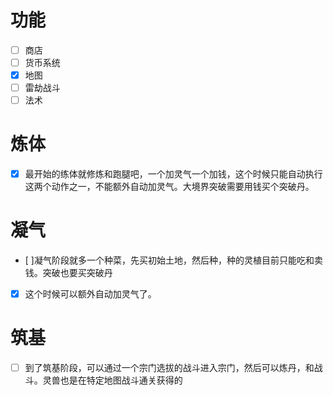 # 功能

- [ ] 商店
- [ ] 货币系统
- [x] 地图
- [ ] 雷劫战斗
- [ ] 法术

# 炼体

- [x] 最开始的练体就修炼和跑腿吧，一个加灵气一个加钱，这个时候只能自动执行这两个动作之一，不能额外自动加灵气。大境界突破需要用钱买个突破丹。

# 凝气

- [ ]凝气阶段就多一个种菜，先买初始土地，然后种，种的灵植目前只能吃和卖钱。突破也要买突破丹

- [x] 这个时候可以额外自动加灵气了。

# 筑基

- [ ] 到了筑基阶段，可以通过一个宗门选拔的战斗进入宗门，然后可以炼丹，和战斗。灵兽也是在特定地图战斗通关获得的
